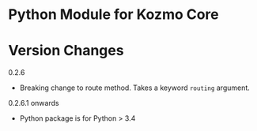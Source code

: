 # Python Module for Kozmo Core

# Version Changes

0.2.6

  * Breaking change to route method. Takes a keyword `routing` argument.

0.2.6.1 onwards

  * Python package is for Python > 3.4


